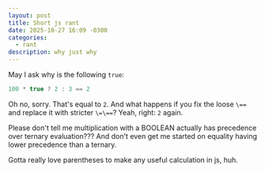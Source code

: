 ```yaml
---
layout: post
title: Short js rant
date: 2025-10-27 16:09 -0300
categories:
  - rant
description: why just why
---
```

May I ask why is the following `true`:

```js
100 * true ? 2 : 3 == 2
```

Oh no, sorry. That's equal to `2`. And what happens if you fix the loose `\==` and replace it with stricter `\=\==`? Yeah, right: `2` again.

Please don't tell me multiplication with a BOOLEAN actually has precedence over ternary evaluation??? And don't even get me started on equality having lower precedence than a ternary.

Gotta really love parentheses to make any useful calculation in js, huh.